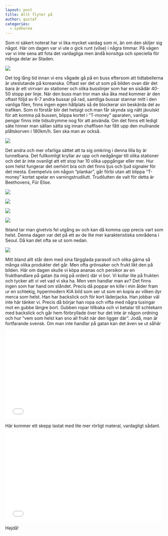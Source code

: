 ```yaml
---
layout: post
title: Allt flyter på
author: gustaf
categories:
  - sydkorea
---
```


Som ni säkert noterat har vi lika mycket vardag som ni, än om den skiljer sig något. Här om dagen var vi ute o gick runt (vilse) i några timmar. På vägen var vi inte sena att fota det vardagliga men ändå konsitga och speciella för många delar av Staden.

![](/media/allt-flyter-pa-1.jpg)

Det tog lång tid innan vi ens vågade gå på en buss eftersom att tidtabellerna är uteslutande på koreanska. Oftast ser det ut som på bilden ovan där det bara är ett virrvarr av stationer och olika busslinjer som har en sisådär 40-50 stopp per linje. När den buss man tror man ska åka med kommer är den oftast följd av 6-7 andra bussar på rad, samtliga bussar stannar mitt i den vanliga filen, finns ingen egen hållplats så de blockerar sin beskärda del av trafiken. Som ni förstår blir det hetsigt och man får skynda sig nått jävulskt för att komma på bussen, blippa kortet i “T-money” aparaten, vanliga pengar finns inte tidsutrymme nog för att använda.  Om det finns ett ledigt säte hinner man sällan sätta sig innan chaffisen har fått upp den mullrande plåtskorven i 180km/h. Sen ska man av också.

![](/media/allt-flyter-pa-1.jpg)

Det andra och mer ofarliga sättet att ta sig omkring i denna lilla by är tunnelbana. Det fullkomligt kryllar av upp och nedgångar till olika stationer och det är inte ovanligt att ett stop har 10 olika uppgångar eller mer. Hur som helst fungerar det oerhört bra och det finns ljus och ljud signaler för det mesta. Exempelvis om någon “plankar”, går förbi utan att blippa “T-money” kortet spelar en varningstrudilutt. Trudilutten de valt för detta är Beethovens, Für Elise.

![](/media/allt-flyter-pa-1.jpg)

![](/media/allt-flyter-pa-1.jpg)

![](/media/allt-flyter-pa-1.jpg)

![](/media/allt-flyter-pa-1.jpg)

Ibland tar man givetvis fel utgång av och kan då komma upp precis vart som helst. Denna dagen var det på ett av de lite mer karakteristiska områdena i Seoul. Då kan det ofta se ut som nedan.

![](/media/allt-flyter-pa-1.jpg)

Mitt bland allt står dem med sina färgglada parasoll och olika gärna så många olika produkter det går. Men ofta grönsaker och frukt likt den på bilden. Här om dagen skulle vi köpa ananas och persikor av en frukthandlare på gatan (ta mig på orden) där vi bor. Vi kollar lite på frukten och tycker att vi vet vad vi ska ha. Men vem handlar man av? Det finns ingen som har hand om ståndet. Precis då poppar en kille i min ålder fram ur en schtekig, hypermodern KIA bild som ser ut som en kopia av vilken dyr merca som helst. Han har backslick och för kort läderjacka. Han jobbar väl inte här tänker vi. Precis då börjar han ropa och vifta med några tusingar mot en gubbe längre bort. Gubben ropar tillbaka och vi betalar till schtekarn med backslick och går hem förbryllade över hur det inte är någon ordning och hur “vem som helst kan sno all frukt när den ligger där”. Jodå, man är fortfarande svensk.
Om man inte handlar på gatan kan det även se ut såhär

<iframe src="//player.vimeo.com/video/30012948?title=0&amp;byline=0&amp;portrait=0&amp;color=000000" width="500" height="281" frameborder="0"> </iframe>

Här kommer ett skepp lastat med lite mer rörligt materal, vardagligt sådant.

<iframe src="//player.vimeo.com/video/29962868?title=0&amp;byline=0&amp;portrait=0&amp;color=000000" width="500" height="281" frameborder="0"> </iframe>

Hejdå!